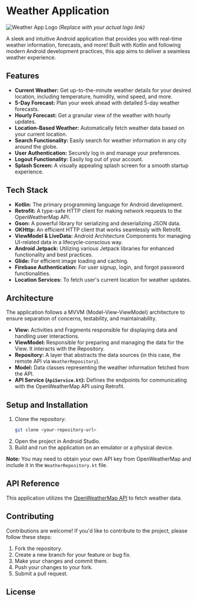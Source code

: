 # Weather Application

![Weather App Logo](link-to-your-logo-here)  *(Replace with your actual logo link)*

A sleek and intuitive Android application that provides you with real-time weather information, forecasts, and more! Built with Kotlin and following modern Android development practices, this app aims to deliver a seamless weather experience.

## Features

*   **Current Weather:** Get up-to-the-minute weather details for your desired location, including temperature, humidity, wind speed, and more.
*   **5-Day Forecast:** Plan your week ahead with detailed 5-day weather forecasts.
*   **Hourly Forecast:** Get a granular view of the weather with hourly updates.
*   **Location-Based Weather:** Automatically fetch weather data based on your current location.
*   **Search Functionality:** Easily search for weather information in any city around the globe.
*   **User Authentication:** Securely log in and manage your preferences.
*   **Logout Functionality:** Easily log out of your account.
*   **Splash Screen:** A visually appealing splash screen for a smooth startup experience.

## Tech Stack

*   **Kotlin:** The primary programming language for Android development.
*   **Retrofit:** A type-safe HTTP client for making network requests to the OpenWeatherMap API.
*   **Gson:** A powerful library for serializing and deserializing JSON data.
*   **OKHttp:** An efficient HTTP client that works seamlessly with Retrofit.
*   **ViewModel & LiveData:** Android Architecture Components for managing UI-related data in a lifecycle-conscious way.
*   **Android Jetpack:** Utilizing various Jetpack libraries for enhanced functionality and best practices.
*   **Glide:** For efficient image loading and caching.
*   **Firebase Authentication:** For user signup, login, and forgot password functionalities.
*   **Location Services:** To fetch user's current location for weather updates.

## Architecture

The application follows a MVVM (Model-View-ViewModel) architecture to ensure separation of concerns, testability, and maintainability.

*   **View:** Activities and Fragments responsible for displaying data and handling user interactions.
*   **ViewModel:**  Responsible for preparing and managing the data for the View. It interacts with the Repository.
*   **Repository:**  A layer that abstracts the data sources (in this case, the remote API via `WeatherRepository`).
*   **Model:** Data classes representing the weather information fetched from the API.
*   **API Service (`ApiService.kt`):** Defines the endpoints for communicating with the OpenWeatherMap API using Retrofit.

## Setup and Installation

1.  Clone the repository:
    ```bash
    git clone <your-repository-url>
    ```
2.  Open the project in Android Studio.
3.  Build and run the application on an emulator or a physical device.

**Note:** You may need to obtain your own API key from OpenWeatherMap and include it in the `WeatherRepository.kt` file.

## API Reference

This application utilizes the [OpenWeatherMap API](https://openweathermap.org/api) to fetch weather data.

## Contributing

Contributions are welcome! If you'd like to contribute to the project, please follow these steps:

1.  Fork the repository.
2.  Create a new branch for your feature or bug fix.
3.  Make your changes and commit them.
4.  Push your changes to your fork.
5.  Submit a pull request.

## License
